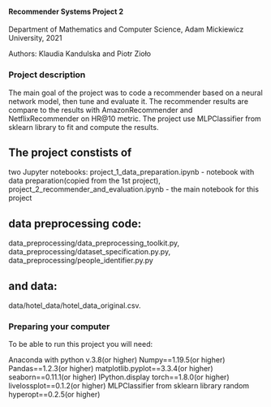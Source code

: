 #### Recommender Systems Project 2
Department of Mathematics and Computer Science, Adam Mickiewicz University, 2021

Authors: Klaudia Kandulska and Piotr Zioło

### Project description
The main goal of the project was to code a recommender based on a neural network model, then tune and evaluate it. The recommender results are compare to the results with AmazonRecommender and NetflixRecommender on HR@10 metric. The project use MLPClassifier from sklearn library to fit and compute the results.

## The project constists of
two Jupyter notebooks:
project_1_data_preparation.ipynb - notebook with data preparation(copied from the 1st project), project_2_recommender_and_evaluation.ipynb - the main notebook for this project

## data preprocessing code:
data_preprocessing/data_preprocessing_toolkit.py, data_preprocessing/dataset_specification.py.py, data_preprocessing/people_identifier.py.py

## and data:
data/hotel_data/hotel_data_original.csv.

### Preparing your computer
To be able to run this project you will need:

Anaconda with python v.3.8(or higher)
Numpy==1.19.5(or higher)
Pandas==1.2.3(or higher)
matplotlib.pyplot==3.3.4(or higher)
seaborn==0.11.1(or higher)
IPython.display
torch==1.8.0(or higher)
livelossplot==0.1.2(or higher)
MLPClassifier from sklearn library
random
hyperopt==0.2.5(or higher)
